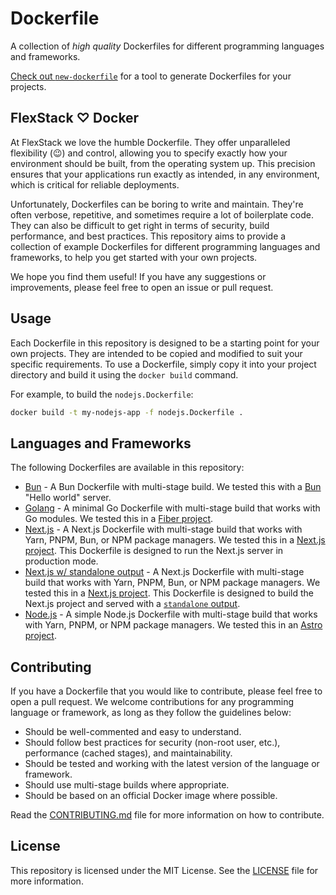 # Dockerfile

A collection of *high quality* Dockerfiles for different programming languages and frameworks.

[Check out `new-dockerfile`](https://github.com/flexstack/new-dockerfile) for a tool to generate Dockerfiles for your projects.

## FlexStack ♡ Docker

At FlexStack we love the humble Dockerfile. They offer unparalleled flexibility (😉) and control, allowing you to specify 
exactly how your environment should be built, from the operating system up. This precision ensures that your applications 
run exactly as intended, in any environment, which is critical for reliable deployments.

Unfortunately, Dockerfiles can be boring to write and maintain. They're often verbose, repetitive, and sometimes require a lot of 
boilerplate code. They can also be difficult to get right in terms of security, build performance, and best practices. This repository 
aims to provide a collection of example Dockerfiles for different programming languages and frameworks, to help you get started with your 
own projects.

We hope you find them useful! If you have any suggestions or improvements, please feel free to open an issue or pull request.

## Usage

Each Dockerfile in this repository is designed to be a starting point for your own projects. They are intended to be copied and modified
to suit your specific requirements. To use a Dockerfile, simply copy it into your project directory and build it using the `docker build` command.

For example, to build the `nodejs.Dockerfile`:

```bash
docker build -t my-nodejs-app -f nodejs.Dockerfile .
```

## Languages and Frameworks

The following Dockerfiles are available in this repository:

- [Bun](bun.Dockerfile) - A Bun Dockerfile with multi-stage build. We tested this with a [Bun](https://bun.sh/) "Hello world" server.
- [Golang](golang.Dockerfile) - A minimal Go Dockerfile with multi-stage build that works with Go modules. We tested this in a [Fiber project](https://gofiber.io/).
- [Next.js](nextjs.Dockerfile) - A Next.js Dockerfile with multi-stage build that works with Yarn, PNPM, Bun, or NPM package managers. We tested this in a [Next.js project](https://nextjs.org/). This Dockerfile is designed to run the Next.js server in production mode.
- [Next.js w/ standalone output](nextjs-standalone.Dockerfile) - A Next.js Dockerfile with multi-stage build that works with Yarn, PNPM, Bun, or NPM package managers. We tested this in a [Next.js project](https://nextjs.org/). This Dockerfile is designed to build the Next.js project and served with a [`standalone` output](https://nextjs.org/docs/pages/api-reference/next-config-js/output#automatically-copying-traced-files).
- [Node.js](nodejs.Dockerfile) - A simple Node.js Dockerfile with multi-stage build that works with Yarn, PNPM, or NPM package managers. We tested this in an [Astro project](https://docs.astro.build/en/getting-started/).

## Contributing

If you have a Dockerfile that you would like to contribute, please feel free to open a pull request. We welcome contributions for any programming language or framework, as long as they follow the guidelines below:

- Should be well-commented and easy to understand.
- Should follow best practices for security (non-root user, etc.), performance (cached stages), and maintainability.
- Should be tested and working with the latest version of the language or framework.
- Should use multi-stage builds where appropriate.
- Should be based on an official Docker image where possible.

Read the [CONTRIBUTING.md](CONTRIBUTING.md) file for more information on how to contribute.

## License

This repository is licensed under the MIT License. See the [LICENSE](LICENSE) file for more information.

